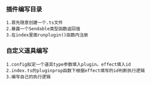 ### 插件编写目录
    1.首先随意创建一个.ts文件
    2.暴露一个Sendable类型函数返回值
    3.在index里面runplugin()函数内注册
### 自定义道具编写
    1.config拟定一个道具type参数填入plugin。effect填入id
    2.index.ts的pluginprop函数下根据effect填写的id判断执行逻辑
    3.编写自己的执行逻辑